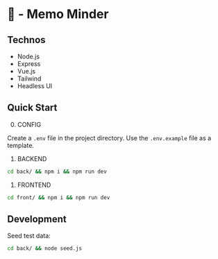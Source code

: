 # 💌 - Memo Minder

## Technos

- Node.js
- Express
- Vue.js
- Tailwind
- Headless UI

## Quick Start

0. CONFIG

Create a `.env` file in the project directory. Use the `.env.example` file as a template.

1. BACKEND

```bash
cd back/ && npm i && npm run dev
```

1. FRONTEND

```bash
cd front/ && npm i && npm run dev
```

## Development

Seed test data:

```bash
cd back/ && node seed.js
```
